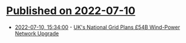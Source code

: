 # [Published on 2022-07-10](index.md)

* [2022-07-10, 15:34:00](https://hardware.slashdot.org/story/22/07/09/1533233/uks-national-grid-plans-54b-wind-power-network-upgrade?utm_source=rss1.0mainlinkanon&utm_medium=feed) - [UK's National Grid Plans &pound;54B Wind-Power Network Upgrade](https://hardware.slashdot.org/story/22/07/09/1533233/uks-national-grid-plans-54b-wind-power-network-upgrade?utm_source=rss1.0mainlinkanon&utm_medium=feed)
